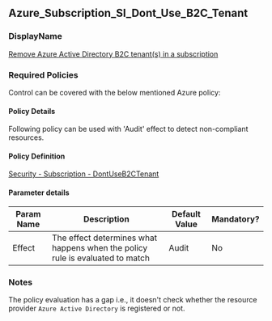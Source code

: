 ## Azure_Subscription_SI_Dont_Use_B2C_Tenant

### DisplayName 
[Remove Azure Active Directory B2C tenant(s) in a subscription](../../../Control%20coverage/Feature/SubscriptionCore.md#Azure_Subscription_SI_Dont_Use_B2C_Tenant)

### Required Policies
Control can be covered with the below mentioned Azure policy:

#### Policy Details

Following policy can be used with 'Audit' effect to detect non-compliant resources.

#### Policy Definition
[Security - Subscription - DontUseB2CTenant](./Security%20-%20Subscription%20-%20DontUseB2CTenant.json)

#### Parameter details

|Param Name|Description|Default Value|Mandatory?
|----|----|----|----|
| Effect | The effect determines what happens when the policy rule is evaluated to match| Audit |No |


### Notes
The policy evaluation has a gap i.e., it doesn't check whether the resource provider `Azure Active Directory` is registered or not. 